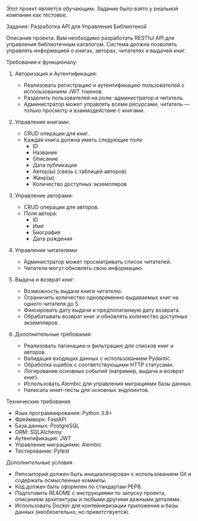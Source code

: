 Этот проект является обучающим. 
Задание было взято у реальной компании как тестовое.

Задание: Разработка API для Управления Библиотекой

Описание проекта:
Вам необходимо разработать RESTful API для управления библиотечным каталогом. Система должна позволять управлять информацией о книгах, авторах, читателях и выдачей книг.

Требования к функционалу:

1. Авторизация и Аутентификация:
   - Реализовать регистрацию и аутентификацию пользователей с использованием JWT токенов.
   - Разделить пользователей на роли: администратор и читатель.
   - Администратор может управлять всеми ресурсами, читатель — только просмотр и взаимодействие с книгами.

2. Управление книгами:
   - CRUD операции для книг.
   - Каждая книга должна иметь следующие поля:
     - ID
     - Название
     - Описание
     - Дата публикации
     - Автор(ы) (связь с таблицей авторов)
     - Жанр(ы)
     - Количество доступных экземпляров

3. Управление авторами:
   - CRUD операции для авторов.
   - Поля автора:
     - ID
     - Имя
     - Биография
     - Дата рождения

4. Управление читателями:
   - Администратор может просматривать список читателей.
   - Читатели могут обновлять свою информацию. 

5. Выдача и возврат книг:
   - Возможность выдачи книги читателю.
   - Ограничить количество одновременно выдаваемых книг на одного читателя до 5.
   - Фиксировать дату выдачи и предполагаемую дату возврата.
   - Обрабатывать возврат книг и обновлять количество доступных экземпляров.

6. Дополнительные требования:
   - Реализовать пагинацию и фильтрацию для списков книг и авторов.
   - Валидация входящих данных с использованием Pydantic.
   - Обработка ошибок с соответствующими HTTP статусами.
   - Логирование основных событий (например, выдача и возврат книг).
   - Использовать Alembic для управления миграциями базы данных.
   - Написать юнит-тесты для основных эндпоинтов.

Технические требования

- Язык программирования: Python 3.8+
- Фреймворк: FastAPI
- База данных: PostgreSQL
- ORM: SQLAlchemy
- Аутентификация: JWT
- Управление миграциями: Alembic
- Тестирование: Pytest

Дополнительные условия

- Репозиторий должен быть инициализирован с использованием Git и содержать осмысленные коммиты.
- Код должен быть оформлен по стандартам PEP8.
- Подготовить README с инструкциями по запуску проекта, описанием архитектуры и любыми другими важными деталями.
- Использовать Docker для контейнеризации приложения и базы данных (необязательно, но приветствуется).
